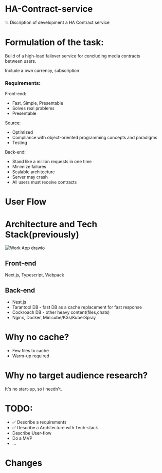 # HA-Contract-service
:collision: Discription of development a HA Contract service 
<h1>Formulation of the task:</h1>
<p>Build of a high-load failover service for concluding media contracts between users. </p>
<p>Include a own currency, subscription</p>
<h3><span>Requirements:</span></h3>
Front-end:
<ul>
  <li>Fast, Simple, Presentable</li>
  <li>Solves real problems</li>
  <li>Presentable</li>
</ul>
Source:
  <ul>
  <li>Optimized</li>
  <li>Compliance with object-oriented programming concepts and paradigms</li>
  <li>Testing</li>
</ul>
Back-end:
  <ul>
  <li>Stand like a million requests in one time</li>
  <li>Minimize failures</li>
  <li>Scalable architecture</li>
  <li>Server may crash</li>
  <li>All users must receive contracts</li>
</ul>
<h1>User Flow</h1>
<h1>Architecture and Tech Stack(previously)</h1>

![Work App drawio](https://github.com/sonytruelove/HA-Contract-service/assets/42536061/d9ec1721-0038-450a-871c-b87f6b7d09e8)


<h2>Front-end</h2>
Next.js, Typescript, Webpack
<h2>Back-end</h2> 
<ul>
<li>Nest.js</li>
<li>Tarantool DB - fast DB as a cache replacement for fast response</li>
<li>Cockroach DB - other heavy content(files,chats)</li>
<li>Nginx, Docker, Minicube/K3s/KuberSpray</li>
</ul>

<h1>Why no cache?</h1>
<ul>
<li>Few files to cache</li>
<li>Warm-up required</li>
</ul>
<h1>Why no target audience research?</h1>
It's no start-up, so i needn't.
<h1>TODO:</h1>
<ul>
<li>✅ Describe a requirements</li>
<li>✅ Describe a Architecture with Tech-stack</li>
<li>Describe User-flow</li>
<li>Do a MVP</li>
<li>...</li>
</ul>
<h1>Changes</h1>


